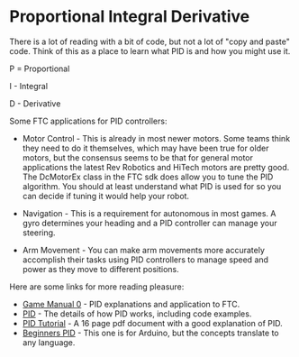 # Proportional Integral Derivative

There is a lot of reading with a bit of code, but not a lot of "copy and
paste" code. Think of this as a place to learn what PID is and how you
might use it.

P = Proportional

I - Integral

D - Derivative

Some FTC applications for PID controllers:

- Motor Control - This is already in most newer motors. Some teams think
  they need to do it themselves, which may have been true for older
  motors, but the consensus seems to be that for general motor
  applications the latest Rev Robotics and HiTech motors are pretty
  good. The DcMotorEx class in the FTC sdk does allow you to tune the
  PID algorithm. You should at least understand what PID is used for so
  you can decide if tuning it would help your robot.

- Navigation - This is a requirement for autonomous in most games. A
  gyro determines your heading and a PID controller can manage your
  steering.

- Arm Movement - You can make arm movements more accurately accomplish
  their tasks using PID controllers to manage speed and power as they
  move to different positions.

Here are some links for more reading pleasure:

- [Game Manual 0](https://gm0.org/en/stable/docs/software/control-loops.html)
  \- PID explanations and application to FTC.
- [PID](PIDExplained.md) - The details of how PID works, including code
  examples.
- [PID Tutorial](PIDtutorial.pdf) - A 16 page pdf document with a good
  explanation of PID.
- [Beginners PID](http://brettbeauregard.com/blog/2011/04/improving-the-beginners-pid-introduction/)
  \- This one is for Arduino, but the concepts translate to any
  language.
